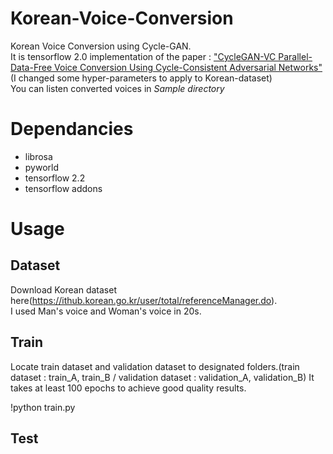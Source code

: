 # Korean-Voice-Conversion

Korean Voice Conversion using Cycle-GAN.  
It is tensorflow 2.0 implementation of the paper : ["CycleGAN-VC Parallel-Data-Free Voice Conversion Using Cycle-Consistent Adversarial Networks"](https://arxiv.org/abs/1711.112930) (I changed some hyper-parameters to apply to Korean-dataset)  
You can listen converted voices in *Sample directory*

# Dependancies

* librosa
* pyworld
* tensorflow 2.2
* tensorflow addons

# Usage

## Dataset

Download Korean dataset here(https://ithub.korean.go.kr/user/total/referenceManager.do).  
I used Man's voice and Woman's voice in 20s.

## Train
Locate train dataset and validation dataset to designated folders.(train dataset : train_A, train_B / validation dataset : validation_A, validation_B)
It takes at least 100 epochs to achieve good quality results.

  !python train.py


## Test








